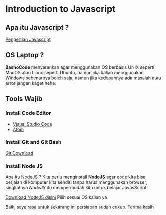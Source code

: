 # Introduction to Javascript

## Apa itu Javascript ?
[Pengertian Javascript](https://id.wikipedia.org/wiki/JavaScript)

## OS Laptop ?
**BashoCode** menyarankan agar menggunakan OS berbasis UNIX seperti MacOS atau Linux seperti Ubuntu, namun jika kalian menggunakan Windows sebenarnya boleh saja, namun jika kedepannya ada masalah atau error jangan kaget hehe.

## Tools Wajib

### Install Code Editor
* [Visual Studio Code](https://code.visualstudio.com/)
* [Atom](https://atom.io/)

### Install Git and Git Bash
[Git Download](https://git-scm.com/downloads)

### Install Node JS
[Apa itu NodeJS ?](https://www.codepolitan.com/mengenal-nodejs-5880234fe9ae3)
Kita perlu menginstall **NodeJS** agar code kita bisa berjalan di komputer kita sendiri tanpa harus menggunakan browser, singkatnya *NodeJS* itu mempermudah kita untuk belajar JavasScript!

[Download NodeJS disini](https://nodejs.org/en/download/)
Pilih sesuai OS kalian ya

Baik, saya rasa untuk sekarang ini persiapan sudah cukup. Terima kasih